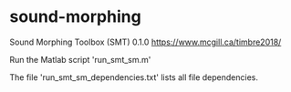 # sound-morphing
Sound Morphing Toolbox (SMT) 0.1.0
https://www.mcgill.ca/timbre2018/

Run the Matlab script 'run_smt_sm.m'

The file 'run_smt_sm_dependencies.txt' lists all file dependencies.
